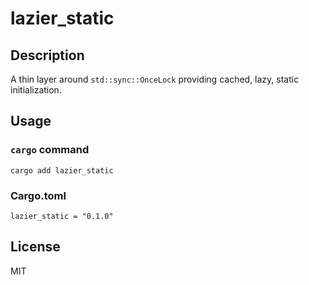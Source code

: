 # lazier\_static

## Description

A thin layer around `std::sync::OnceLock` providing cached, lazy, static initialization.

## Usage

### `cargo` command

`cargo add lazier_static`

### Cargo.toml

`lazier_static = "0.1.0"`

## License

MIT
